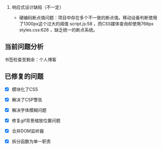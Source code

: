 1. 响应式设计缺陷（不一定）
   
   - 硬编码断点值问题：项目中存在多个不一致的断点值。移动设备判断使用了1300px这个过大的阈值 script.js:58 ，而CSS媒体查询却使用768px styles.css:626 ，缺乏统一的断点系统。

## 当前问题分析
书签检查至剩余：个人博客

## 已修复的问题

- [x] 模块化了CSS

- [x] 解决了CSP警告

- [x] 解决字体模糊问题

- [x] 修复gif背景缩放位置问题

- [x] 合并DOM监听器

- [x] 拆分函数为单一职责
